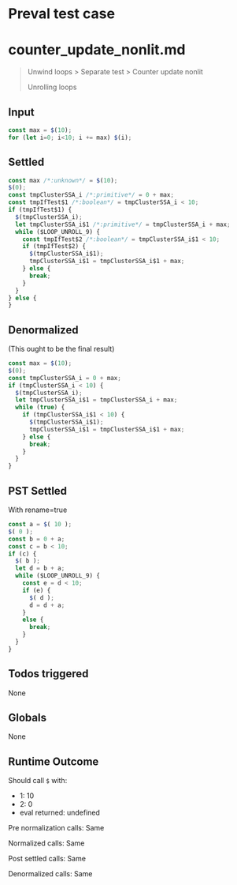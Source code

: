 # Preval test case

# counter_update_nonlit.md

> Unwind loops > Separate test > Counter update nonlit
>
> Unrolling loops

## Input

`````js filename=intro
const max = $(10);
for (let i=0; i<10; i += max) $(i);
`````


## Settled


`````js filename=intro
const max /*:unknown*/ = $(10);
$(0);
const tmpClusterSSA_i /*:primitive*/ = 0 + max;
const tmpIfTest$1 /*:boolean*/ = tmpClusterSSA_i < 10;
if (tmpIfTest$1) {
  $(tmpClusterSSA_i);
  let tmpClusterSSA_i$1 /*:primitive*/ = tmpClusterSSA_i + max;
  while ($LOOP_UNROLL_9) {
    const tmpIfTest$2 /*:boolean*/ = tmpClusterSSA_i$1 < 10;
    if (tmpIfTest$2) {
      $(tmpClusterSSA_i$1);
      tmpClusterSSA_i$1 = tmpClusterSSA_i$1 + max;
    } else {
      break;
    }
  }
} else {
}
`````


## Denormalized
(This ought to be the final result)

`````js filename=intro
const max = $(10);
$(0);
const tmpClusterSSA_i = 0 + max;
if (tmpClusterSSA_i < 10) {
  $(tmpClusterSSA_i);
  let tmpClusterSSA_i$1 = tmpClusterSSA_i + max;
  while (true) {
    if (tmpClusterSSA_i$1 < 10) {
      $(tmpClusterSSA_i$1);
      tmpClusterSSA_i$1 = tmpClusterSSA_i$1 + max;
    } else {
      break;
    }
  }
}
`````


## PST Settled
With rename=true

`````js filename=intro
const a = $( 10 );
$( 0 );
const b = 0 + a;
const c = b < 10;
if (c) {
  $( b );
  let d = b + a;
  while ($LOOP_UNROLL_9) {
    const e = d < 10;
    if (e) {
      $( d );
      d = d + a;
    }
    else {
      break;
    }
  }
}
`````


## Todos triggered


None


## Globals


None


## Runtime Outcome


Should call `$` with:
 - 1: 10
 - 2: 0
 - eval returned: undefined

Pre normalization calls: Same

Normalized calls: Same

Post settled calls: Same

Denormalized calls: Same
